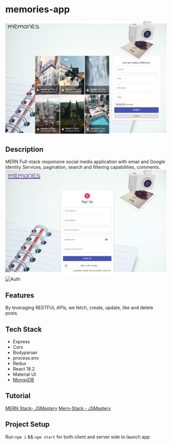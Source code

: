 # memories-app

![Memories](./client/public/memories-app-demo.png)

## Description 
MERN Full-stack responsive social media application with email and Google Identity Services, pagination, search and filtering capabilities, comments. 
![Auth](./client/public/register.png)
![Auth](./client/public/sigin.png)

## Features
By leveraging RESTFUL APIs, we fetch, create, update, like and delete posts. 

## Tech Stack
- Express
- Cors
- Bodyparser
- process.env
- Redux
- React 18.2
- Material UI
- [MongoDB](https://www.mongodb.com/atlas/database)

## Tutorial 
[MERN Stack- JSMastery](https://www.youtube.com/watch?v=VsUzmlZfYNg)
[Mern-Stack - JSMastery](https://www.youtube.com/watch?v=CcBHZ0t2Qwc)

## Project Setup

Run `npm i` && `npm start` for both client and server side to launch app